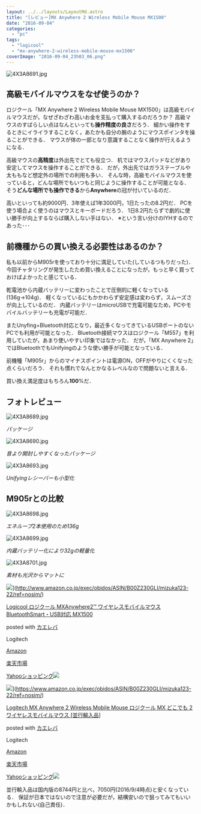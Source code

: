 ```yaml
---
layout: ../../layouts/LayoutMd.astro
title: "[レビュー]MX Anywhere 2 Wireless Mobile Mouse MX1500"
date: "2016-09-04"
categories: 
  - "pc"
tags: 
  - "logicool"
  - "mx-anywhere-2-wireless-mobile-mouse-mx1500"
coverImage: "2016-09-04_23h03_06.png"
---
```


![4X3A8691.jpg](/archive/images/29326393501_3b747c246f_b.jpg)
<script async src="//embedr.flickr.com/assets/client-code.js" charset="utf-8"></script>

## 高級モバイルマウスをなぜ使うのか？

ロジクール「MX Anywhere 2 Wireless Mobile Mouse MX1500」は高級モバイルマウスだが，なぜざわざわ高いお金を支払って購入するのだろうか？ 高級マウスのすばらしい点はなんといっても**操作精度の良さ**だろう． 細かい操作をするときにイライラすることなく，あたかも自分の腕のようにマウスポインタを操ることができる． マウスが体の一部となり意識することなく操作が行えるようになる．

高級マウスの**高精度**は外出先でとても役立つ． 机ではマウスパッドなどがあり安定してマウスを操作することができる． だが，外出先ではガラステーブルや太ももなど想定外の場所での利用も多い． そんな時，高級モバイルマウスを使っていると，どんな場所でもいつもと同じように操作することが可能となる． そう**どんな場所でも操作できる**から**Anywhere**の冠が付いているのだ．

高いといっても約9000円．3年使えば1年3000円，1日たったの8.2円だ． PCを使う場合よく使うのはマウスとキーボードだろう． 1日8.2円たらずで劇的に使い勝手が向上するならば購入しない手はない． ※という言い分けのIYHするのであった･･･

## 前機種からの買い換える必要性はあるのか？

私も以前からM905rを使っており十分に満足していた(しているつもりだった)． 今回チャタリングが発生したため買い換えることになったが，もっと早く買っておけばよかったと感じている．

乾電池から内蔵バッテリーに変わったことで圧倒的に軽くなっている(136g→104g)． 軽くなっているにもかかわらず安定感は変わらず，スムーズさが向上しているのだ． 内蔵バッテリーはmicroUSBで充電可能なため，PCやモバイルバッテリーも充電が可能だ．

またUnyfing+Bluetooth対応となり，最近多くなってきているUSBポートのないPCでも利用が可能となった． Bluetooth接続マウスはロジクール「M557」を利用していたが，あまり使いやすい印象ではなかった． だが，「MX Anywhere 2」ではBluetoothでもUnifyingのような使い勝手が可能となっている．

前機種「M905r」からのマイナスポイントは電源ON，OFFがやりにくくなった点くらいだろう． それも慣れでなんとかなるレベルなので問題ないと言える．

買い換え満足度はもちろん**100**%だ．

## フォトレビュー

![4X3A8689.jpg](/archive/images/29326378071_3a70f2fd7e_b.jpg)
<script async src="//embedr.flickr.com/assets/client-code.js" charset="utf-8"></script>

 _パッケージ_

![4X3A8690.jpg](/archive/images/29326387951_12a502714a_b.jpg)
<script async src="//embedr.flickr.com/assets/client-code.js" charset="utf-8"></script>

 _昔より開封しやすくなったパッケージ_

![4X3A8693.jpg](/archive/images/28781764894_96687af6d3_b.jpg)
<script async src="//embedr.flickr.com/assets/client-code.js" charset="utf-8"></script>

 _Unifyingレシーバーも小型化_

## M905rとの比較

![4X3A8698.jpg](/archive/images/28781768024_5f22d9eb16_b.jpg)
<script async src="//embedr.flickr.com/assets/client-code.js" charset="utf-8"></script>

 _エネループ2本使用のため136g_

![4X3A8699.jpg](/archive/images/28781770844_6b718c9d93_b.jpg)
<script async src="//embedr.flickr.com/assets/client-code.js" charset="utf-8"></script>

 _内蔵バッテリー化により32gの軽量化_

![4X3A8701.jpg](/archive/images/28781773574_00484baa44_b.jpg)
<script async src="//embedr.flickr.com/assets/client-code.js" charset="utf-8"></script>

 _素材も光沢からマットに_

![](/archive/images/4150sGTjv9L._SL160_.jpg)](http://www.amazon.co.jp/exec/obidos/ASIN/B00Z230GLI/mizuka123-22/ref=nosim/)

[Logicool ロジクール MXAnywhere2™ ワイヤレスモバイルマウス BluetoothSmart・USB対応 MX1500](http://www.amazon.co.jp/exec/obidos/ASIN/B00Z230GLI/mizuka123-22/ref=nosim/)

posted with [カエレバ](http://kaereba.com)

Logitech

[Amazon](http://www.amazon.co.jp/gp/search?keywords=Logicool%20%83%8D%83W%83N%81%5B%83%8B%20MXAnywhere2%3F%20%83%8F%83C%83%84%83%8C%83X%83%82%83o%83C%83%8B%83%7D%83E%83X%20BluetoothSmart%81EUSB%91%CE%89%9E%20MX1500&__mk_ja_JP=%83J%83%5E%83J%83i&tag=mizuka123-22)

[楽天市場](http://hb.afl.rakuten.co.jp/hgc/032b53ee.4b34c5ee.0f4a541e.f440145e/?pc=http%3A%2F%2Fsearch.rakuten.co.jp%2Fsearch%2Fmall%2FLogicool%2520%25E3%2583%25AD%25E3%2582%25B8%25E3%2582%25AF%25E3%2583%25BC%25E3%2583%25AB%2520MXAnywhere2%25E2%2584%25A2%2520%25E3%2583%25AF%25E3%2582%25A4%25E3%2583%25A4%25E3%2583%25AC%25E3%2582%25B9%25E3%2583%25A2%25E3%2583%2590%25E3%2582%25A4%25E3%2583%25AB%25E3%2583%259E%25E3%2582%25A6%25E3%2582%25B9%2520BluetoothSmart%25E3%2583%25BBUSB%25E5%25AF%25BE%25E5%25BF%259C%2520MX1500%2F-%2Ff.1-p.1-s.1-sf.0-st.A-v.2%3Fx%3D0%26scid%3Daf_ich_link_urltxt%26m%3Dhttp%3A%2F%2Fm.rakuten.co.jp%2F)

[Yahooショッピング![](http://ad.jp.ap.valuecommerce.com/servlet/gifbanner?sid=3066752&pid=881990642)](http://ck.jp.ap.valuecommerce.com/servlet/referral?sid=3066752&pid=881990642&vc_url=http%3A%2F%2Fsearch.shopping.yahoo.co.jp%2Fsearch%3Fp%3DLogicool%2520%25E3%2583%25AD%25E3%2582%25B8%25E3%2582%25AF%25E3%2583%25BC%25E3%2583%25AB%2520MXAnywhere2%25E2%2584%25A2%2520%25E3%2583%25AF%25E3%2582%25A4%25E3%2583%25A4%25E3%2583%25AC%25E3%2582%25B9%25E3%2583%25A2%25E3%2583%2590%25E3%2582%25A4%25E3%2583%25AB%25E3%2583%259E%25E3%2582%25A6%25E3%2582%25B9%2520BluetoothSmart%25E3%2583%25BBUSB%25E5%25AF%25BE%25E5%25BF%259C%2520MX1500)

![](/archive/images/4150sGTjv9L._SL160_.jpg)](https://www.amazon.co.jp/exec/obidos/ASIN/B00Z230GLI/mizuka123-22/ref=nosim/)

[Logitech MX Anywhere 2 Wireless Mobile Mouse ロジクール MX どこでも 2 ワイヤレスモバイルマウス \[並行輸入品\]](http://www.amazon.co.jp/exec/obidos/ASIN/B00Z230GLI/mizuka123-22/ref=nosim/)

posted with [カエレバ](http://kaereba.com)

Logitech

[Amazon](http://www.amazon.co.jp/gp/search?keywords=Logitech%20MX%20Anywhere%202%20Wireless%20Mobile%20Mouse%20%83%8D%83W%83N%81%5B%83%8B%20MX%20%82%C7%82%B1%82%C5%82%E0%202%20%83%8F%83C%83%84%83%8C%83X%83%82%83o%83C%83%8B%83%7D%83E%83X%20%5B%95%C0%8Ds%97A%93%FC%95i%5D&__mk_ja_JP=%83J%83%5E%83J%83i&tag=mizuka123-22)

[楽天市場](http://hb.afl.rakuten.co.jp/hgc/032b53ee.4b34c5ee.0f4a541e.f440145e/?pc=http%3A%2F%2Fsearch.rakuten.co.jp%2Fsearch%2Fmall%2FLogitech%2520MX%2520Anywhere%25202%2520Wireless%2520Mobile%2520Mouse%2520%25E3%2583%25AD%25E3%2582%25B8%25E3%2582%25AF%25E3%2583%25BC%25E3%2583%25AB%2520MX%2520%25E3%2581%25A9%25E3%2581%2593%25E3%2581%25A7%25E3%2582%2582%25202%2520%25E3%2583%25AF%25E3%2582%25A4%25E3%2583%25A4%25E3%2583%25AC%25E3%2582%25B9%25E3%2583%25A2%25E3%2583%2590%25E3%2582%25A4%25E3%2583%25AB%25E3%2583%259E%25E3%2582%25A6%25E3%2582%25B9%2520%255B%25E4%25B8%25A6%25E8%25A1%258C%25E8%25BC%25B8%25E5%2585%25A5%25E5%2593%2581%255D%2F-%2Ff.1-p.1-s.1-sf.0-st.A-v.2%3Fx%3D0%26scid%3Daf_ich_link_urltxt%26m%3Dhttp%3A%2F%2Fm.rakuten.co.jp%2F)

[Yahooショッピング![](http://ad.jp.ap.valuecommerce.com/servlet/gifbanner?sid=3066752&pid=881990642)](http://ck.jp.ap.valuecommerce.com/servlet/referral?sid=3066752&pid=881990642&vc_url=http%3A%2F%2Fsearch.shopping.yahoo.co.jp%2Fsearch%3Fp%3DLogitech%2520MX%2520Anywhere%25202%2520Wireless%2520Mobile%2520Mouse%2520%25E3%2583%25AD%25E3%2582%25B8%25E3%2582%25AF%25E3%2583%25BC%25E3%2583%25AB%2520MX%2520%25E3%2581%25A9%25E3%2581%2593%25E3%2581%25A7%25E3%2582%2582%25202%2520%25E3%2583%25AF%25E3%2582%25A4%25E3%2583%25A4%25E3%2583%25AC%25E3%2582%25B9%25E3%2583%25A2%25E3%2583%2590%25E3%2582%25A4%25E3%2583%25AB%25E3%2583%259E%25E3%2582%25A6%25E3%2582%25B9%2520%255B%25E4%25B8%25A6%25E8%25A1%258C%25E8%25BC%25B8%25E5%2585%25A5%25E5%2593%2581%255D)

並行輸入品は国内版の8744円と比べ，7050円(2016/9/4時点)と安くなっている． 保証が日本ではないので注意が必要だが，結構安いので狙ってみてもいいかもしれない(自己責任)．
